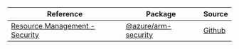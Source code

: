 | Reference | Package | Source |
|---|---|---|
|[Resource Management - Security](arm-security-readme)|[@azure/arm-security](https://www.npmjs.com/package/@azure/arm-security)|[Github](https://github.com/Azure/azure-sdk-for-js/blob/main/sdk/security/arm-security)|
